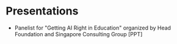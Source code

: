 # Presentations

- Panelist for "Getting AI Right in Education" organized by Head Foundation and Singapore Consulting Group [PPT]